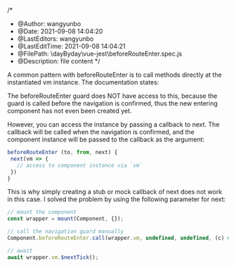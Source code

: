 <!--
 * @Author: wangyunbo
 * @Date: 2021-09-08 14:04:20
 * @LastEditors: wangyunbo
 * @LastEditTime: 2021-09-08 14:05:11
 * @FilePath: \dayByday\vue-jest\beforeRouteEnter.md
 * @Description: file content
-->
/*
 * @Author: wangyunbo
 * @Date: 2021-09-08 14:04:20
 * @LastEditors: wangyunbo
 * @LastEditTime: 2021-09-08 14:04:21
 * @FilePath: \dayByday\vue-jest\beforeRouteEnter.spec.js
 * @Description: file content
 */


A common pattern with beforeRouteEnter is to call methods directly at the instantiated vm instance. The documentation states:

The beforeRouteEnter guard does NOT have access to this, because the guard is called before the navigation is confirmed, thus the new entering component has not even been created yet.

However, you can access the instance by passing a callback to next. The callback will be called when the navigation is confirmed, and the component instance will be passed to the callback as the argument:
```js
beforeRouteEnter (to, from, next) {
 next(vm => {
   // access to component instance via `vm`
 })
}
```
This is why simply creating a stub or mock callback of next does not work in this case. I solved the problem by using the following parameter for next:
```js
// mount the component
const wrapper = mount(Component, {});

// call the navigation guard manually
Component.beforeRouteEnter.call(wrapper.vm, undefined, undefined, (c) => c(wrapper.vm));

// await 
await wrapper.vm.$nextTick();
```